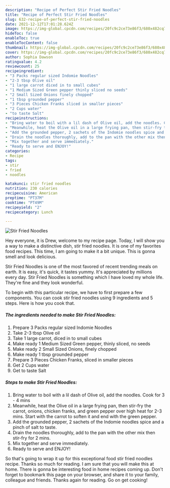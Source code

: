 ```yaml
---
description: "Recipe of Perfect Stir Fried Noodles"
title: "Recipe of Perfect Stir Fried Noodles"
slug: 632-recipe-of-perfect-stir-fried-noodles
date: 2021-12-12T17:01:28.624Z
image: https://img-global.cpcdn.com/recipes/20fc9c2ce73e86f3/680x482cq70/stir-fried-noodles-recipe-main-photo.jpg
hideToc: false
enableToc: true
enableTocContent: false
thumbnail: https://img-global.cpcdn.com/recipes/20fc9c2ce73e86f3/680x482cq70/stir-fried-noodles-recipe-main-photo.jpg
cover: https://img-global.cpcdn.com/recipes/20fc9c2ce73e86f3/680x482cq70/stir-fried-noodles-recipe-main-photo.jpg
author: Sophia Dawson
ratingvalue: 4.2
reviewcount: 25
recipeingredient:
- "3 Packs regular sized Indomie Noodles"
- "2-3 tbsp Olive oil"
- "1 large carrot diced in to small cubes"
- "1 Medium Sized Green pepper thinly sliced no seeds"
- "2 Small Sized Onions finely chopped"
- "1 tbsp grounded pepper"
- "3 Pieces Chicken Franks sliced in smaller pieces"
- "2 Cups water"
- "to taste Salt"
recipeinstructions:
- "Bring water to boil with a lil dash of Olive oil, add the noodles. Cook for 3 - 4 mins"
- "Meanwhile, heat the Olive oil in a large frying pan, then stir-fry the carrot, onions, chicken franks, and green pepper over high heat for 2-3 mins. Start with the carrot to soften it and end with the green pepper."
- "Add the grounded pepper, 2 sachets of the Indomie noodles spice and a pinch of salt to taste."
- "Drain the noodles thoroughly, add to the pan with the other mix then stir-fry for 2 mins."
- "Mix together and serve immediately."
- "Ready to serve and ENJOY!"
categories:
- Recipe
tags:
- stir
- fried
- noodles

katakunci: stir fried noodles 
nutrition: 230 calories
recipecuisine: American
preptime: "PT37M"
cooktime: "PT49M"
recipeyield: "2"
recipecategory: Lunch

---
```



![Stir Fried Noodles](https://img-global.cpcdn.com/recipes/20fc9c2ce73e86f3/680x482cq70/stir-fried-noodles-recipe-main-photo.jpg)

Hey everyone, it is Drew, welcome to my recipe page. Today, I will show you a way to make a distinctive dish, stir fried noodles. It is one of my favorites food recipes. This time, I am going to make it a bit unique. This is gonna smell and look delicious.

Stir Fried Noodles is one of the most favored of recent trending meals on earth. It is easy, it's quick, it tastes yummy. It's appreciated by millions every day. Stir Fried Noodles is something which I have loved my whole life. They're fine and they look wonderful.




To begin with this particular recipe, we have to first prepare a few components. You can cook stir fried noodles using 9 ingredients and 5 steps. Here is how you cook that.

<!--inarticleads1-->

##### The ingredients needed to make Stir Fried Noodles:

1. Prepare 3 Packs regular sized Indomie Noodles
1. Take 2-3 tbsp Olive oil
1. Take 1 large carrot, diced in to small cubes
1. Make ready 1 Medium Sized Green pepper, thinly sliced, no seeds
1. Make ready 2 Small Sized Onions, finely chopped
1. Make ready 1 tbsp grounded pepper
1. Prepare 3 Pieces Chicken Franks, sliced in smaller pieces
1. Get 2 Cups water
1. Get to taste Salt




<!--inarticleads2-->

##### Steps to make Stir Fried Noodles:

1. Bring water to boil with a lil dash of Olive oil, add the noodles. Cook for 3 - 4 mins
1. Meanwhile, heat the Olive oil in a large frying pan, then stir-fry the carrot, onions, chicken franks, and green pepper over high heat for 2-3 mins. Start with the carrot to soften it and end with the green pepper.
1. Add the grounded pepper, 2 sachets of the Indomie noodles spice and a pinch of salt to taste.
1. Drain the noodles thoroughly, add to the pan with the other mix then stir-fry for 2 mins.
1. Mix together and serve immediately.
1. Ready to serve and ENJOY!



So that's going to wrap it up for this exceptional food stir fried noodles recipe. Thanks so much for reading. I am sure that you will make this at home. There is gonna be interesting food in home recipes coming up. Don't forget to bookmark this page on your browser, and share it to your family, colleague and friends. Thanks again for reading. Go on get cooking!
